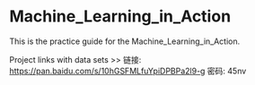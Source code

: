 # Machine_Learning_in_Action
This is the practice guide for the Machine_Learning_in_Action.

Project links with data sets >> 链接: https://pan.baidu.com/s/10hGSFMLfuYpiDPBPa2l9-g 密码: 45nv
